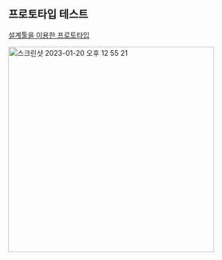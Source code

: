 ## 프로토타입 테스트 
<a href ="https://www.figma.com/proto/7v8CNONtlE45q6PFV5ee3F/%EB%8F%84%EC%A0%84-26?node-id=1%3A37&scaling=min-zoom&page-id=0%3A1&starting-point-node-id=1%3A2"> 설계툴을 이용한 프로토타입 </a>

<img width="412" alt="스크린샷 2023-01-20 오후 12 55 21" src="https://user-images.githubusercontent.com/54762273/214772929-720386b1-a9e7-46ed-9648-fa7e23ad7126.png">



